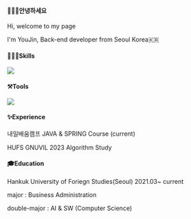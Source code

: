 <h4>🙋🏻‍♀️안녕하세요</h4>
<p>Hi, welcome to my page</p>
<p>I'm YouJin, Back-end developer from Seoul Korea🇰🇷</p>

<h4>👩🏻‍💻Skills</h4>
 <img src="https://img.shields.io/badge/java-007396?style=for-the-badge&logo=java&logoColor=white"> 
<h4>⚒️Tools</h4>
<img src="https://img.shields.io/badge/Spring-6DB33F?style=for-the-badge&logo=spring boot&logoColor=white"> 
<h4>✨Experience</h4>
<p>내일배움캠프 JAVA & SPRING Course (current)</p>
<p>HUFS GNUVIL 2023 Algorithm Study</p>
<h4>🎓Education</h4>
<p>Hankuk University of Foriegn Studies(Seoul) 2021.03~ current</p>
<p>major : Business Administration</p>
<p>double-major : AI & SW (Computer Science)</p>

